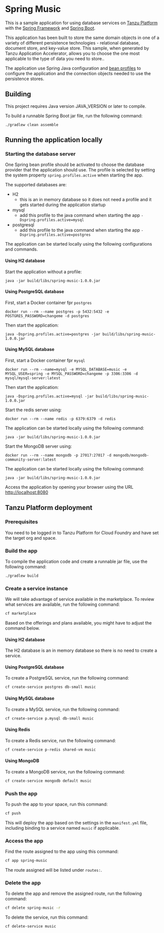 # Spring Music

This is a sample application for using database services on [Tanzu Platform](https://tanzu.vmware.com/platform) with the [Spring Framework](https://spring.io) and [Spring Boot](https://projects.spring.io/spring-boot/).

This application has been built to store the same domain objects in one of a variety of different persistence technologies - relational database, document store, and key-value store. This sample, when generated by Tanzu Application Accelerator, allows you to choose the one most applicable to the type of data you need to store..

The application use Spring Java configuration and [bean profiles](http://docs.spring.io/spring-boot/docs/current/reference/html/boot-features-profiles.html) to configure the application and the connection objects needed to use the persistence stores.

## Building

This project requires Java version JAVA_VERSION or later to compile.

To build a runnable Spring Boot jar file, run the following command:

```shell
./gradlew clean assemble
```

## Running the application locally

### Starting the database server

<!-- #IF(#persistenceType == 'jpa') -->
One Spring bean profile should be activated to choose the database provider that the application should use.
The profile is selected by setting the system property `spring.profiles.active` when starting the app.

The supported databases are:

- H2
    - this is an in memory database so it does not need a profile and it gets started during the application startup
- mysql
    - add this profile to the java command when starting the app `-Dspring.profiles.active=mysql`
- postgresql
    - add this profile to the java command when starting the app `-Dspring.profiles.active=postgres`

The application can be started locally using the following configurations and commands.

<!-- #IF(#databaseType == 'h2') -->
#### Using H2 database

Start the application without a profile:

```shell
java -jar build/libs/spring-music-1.0.0.jar
```

<!-- #ENDIF -->
<!-- #IF(#databaseType == 'postgres') -->
#### Using PostgreSQL database

First, start a Docker container fpr `postgres`

```shell
docker run --rm --name postgres -p 5432:5432 -e POSTGRES_PASSWORD=changeme -d postgres
```

Then start the application:

```shell
java -Dspring.profiles.active=postgres -jar build/libs/spring-music-1.0.0.jar
```

<!-- #ENDIF -->
<!-- #IF(#databaseType == 'mysql') -->
#### Using MySQL database

First, start a Docker container fpr `mysql`

```shell
docker run --rm --name=mysql -e MYSQL_DATABASE=music -e MYSQL_USER=spring -e MYSQL_PASSWORD=changeme -p 3306:3306 -d mysql/mysql-server:latest
```

Then start the application:

```shell
java -Dspring.profiles.active=mysql -jar build/libs/spring-music-1.0.0.jar
```

<!-- #ENDIF -->
<!-- #ENDIF -->
<!-- #IF(#persistenceType == 'redis') -->
Start the redis server using:

```shell
docker run --rm --name redis -p 6379:6379 -d redis
```
The application can be started locally using the following command:

```shell
java -jar build/libs/spring-music-1.0.0.jar
```

<!-- #ENDIF -->
<!-- #IF(#persistenceType == 'mongodb') -->
Start the MongoDB server using:

```shell
docker run --rm --name mongodb -p 27017:27017 -d mongodb/mongodb-community-server:latest
```

The application can be started locally using the following command:

```shell
java -jar build/libs/spring-music-1.0.0.jar
```

<!-- #ENDIF -->
Access the application by opening your browser using the URL [http://localhost:8080](http://localhost:8080)

## Tanzu Platform deployment

### Prerequisites

You need to be logged in to Tanzu Platform for Cloud Foundry and have set the target org and space.

### Build the app

To compile the application code and create a runnable jar file, use the following command:

```sh
./gradlew build
```

### Create a service instance

We will take advantage of service available in the marketplace.
To review what services are available, run the following command:

```sh
cf marketplace
```

Based on the offerings and plans available, you might have to adjust the command below.

<!-- #IF(#persistenceType == 'jpa') -->
<!-- #IF(#databaseType == 'h2') -->
#### Using H2 database

The H2 database is an in memory database so there is no need to create a service.

<!-- #ENDIF -->
<!-- #IF(#databaseType == 'postgres') -->
#### Using PostgreSQL database

To create a PostgreSQL service, run the following command:

```sh
cf create-service postgres db-small music
```
<!-- #ENDIF -->
<!-- #IF(#databaseType == 'mysql') -->
#### Using MySQL database

To create a MySQL service, run the following command:

```sh
cf create-service p.mysql db-small music
```
<!-- #ENDIF -->
<!-- #ENDIF -->
<!-- #IF(#persistenceType == 'redis') -->
#### Using Redis

To create a Redis service, run the following command:

```sh
cf create-service p-redis shared-vm music
```
<!-- #ENDIF -->
<!-- #IF(#persistenceType == 'mongodb') -->
#### Using MongoDB

To create a MongoDB service, run the following command:

```sh
cf create-service mongodb default music
```
<!-- #ENDIF -->

### Push the app

To push the app to your space, run this command:

```sh
cf push
```

This will deploy the app based on the settings in the `manifest.yml` file, including binding to a service named `music` if applicable.

### Access the app

Find the route assigned to the app using this command:

```sh
cf app spring-music
```

The route assigned will be listed under `routes:`.

### Delete the app

To delete the app and remove the assigned route, run the following command:

```sh
cf delete spring-music -r
```
<!-- #IF(!(#persistenceType == 'jpa' && #databaseType == 'h2')) -->

To delete the service, run this command:

```sh
cf delete-service music
```
<!-- #ENDIF -->

